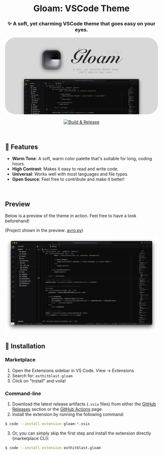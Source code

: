 <div align="center">

# Gloam: VSCode Theme
### ✨ A soft, yet charming VSCode theme that goes easy on your eyes.

<img src="assets/banner.png" style="width: 800px; height: auto;">

<br>

[![Build & Release](https://github.com/hitblast/Gloam/actions/workflows/build.yml/badge.svg)](https://github.com/hitblast/Gloam/actions/workflows/build.yml)

<br>

</div>

## 🌟 Features

- **Warm Tone**: A soft, warm color palette that's suitable for long, coding hours.
- **High Contrast**: Makes it easy to read and write code.
- **Universal**: Works well with most languages and file types.
- **Open Source**: Feel free to contribute and make it better!

<br>

##  Preview

Below is a preview of the theme in action. Feel free to have a look beforehand!

(Project shown in the preview: [avro.py](https://github.com/hitblast/avro.py))

<img src="assets/preview.png">

## 🔨 Installation

### Marketplace
1. Open the Extensions sidebar in VS Code. View → Extensions
2. Search for: `exthitblast.gloam`
3. Click on "Install" and voila!

### Command-line
1. Download the latest release artifacts (`.vsix` files) from either the [GitHub Releases](https://github.com/hitblast/Gloam/releases) section or the [GitHub Actions](https://github.com/hitblast/Gloam/actions) page.
2. Install the extension by running the following command:
```bash
$ code --install-extension gloam-*.vsix
```
3. Or, you can simply skip the first step and install the extension directly (marketplace CLI):
```bash
$ code --install-extension exthitblast.gloam
```